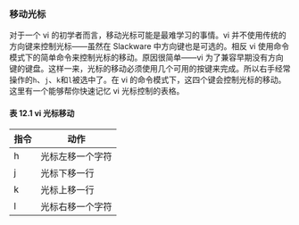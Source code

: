 ### 移动光标

对于一个 vi 的初学者而言，移动光标可能是最难学习的事情。vi 并不使用传统的方向键来控制光标——虽然在 Slackware 中方向键也是可选的。相反 vi 使用命令模式下的简单命令来控制光标的移动。原因很简单——vi 为了兼容早期没有方向键的键盘。这样一来，光标的移动必须使用几个可用的按键来完成。所以右手经常操作的`h`、`j`、`k`和`l`被选中了。在 vi 的命令模式下，这四个键会控制光标的移动。这里有一个能够帮你快速记忆 vi 光标控制的表格。

#### 表 12.1 vi 光标移动

| 指令 | 动作             |
| ---- | ---------------- |
| h    | 光标左移一个字符 |
| j    | 光标下移一行     |
| k    | 光标上移一行     |
| l    | 光标右移一个字符 |
